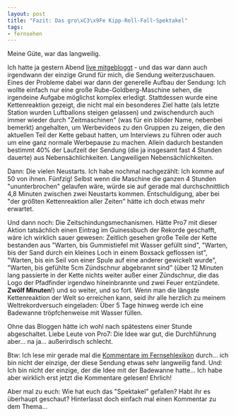 ```yaml
--- 
layout: post
title: "Fazit: Das gro\xC3\x9Fe Kipp-Roll-Fall-Spektakel"
tags: 
- fernsehen
---
```

Meine Güte, war das langweilig.

Ich hatte ja gestern Abend <a href="/2009/06/06/live-blogging-das-grose-kipp-roll-fall-spektakel/">live mitgebloggt</a> - und das war dann auch irgendwann der einzige Grund für mich, die Sendung weiterzuschauen.
Eines der Probleme dabei war dann der generelle Aufbau der Sendung: Ich wollte einfach nur eine große Rube-Goldberg-Maschine sehen, die irgendeine Aufgabe möglichst komplex erledigt. Stattdessen wurde eine Kettenreaktion gezeigt, die nicht mal ein besonderes Ziel hatte (als letzte Station wurden Luftballons steigen gelassen) und zwischendurch auch immer wieder durch "Zeitmaschinen" (was für ein blöder Name, nebenbei bemerkt) angehalten, um Werbevideos zu den Gruppen zu zeigen, die den aktuellen Teil der Kette gebaut hatten, um Interviews zu führen oder auch um eine ganz normale Werbepause zu machen. Allein dadurch bestanden bestimmt 40% der Laufzeit der Sendung (die ja insgesamt fast 4 Stunden dauerte) aus Nebensächlichkeiten. Langweiligen Nebensächlichkeiten.

Dann: Die vielen Neustarts. Ich habe nochmal nachgezählt: Ich komme auf 50 von ihnen. Fünfzig! Selbst wenn die Maschine die ganzen 4 Stunden "ununterbrochen" gelaufen wäre, würde sie auf gerade mal durchschnittlich 4,8 Minuten zwischen zwei Neustarts kommen. Entschuldigung, aber bei "der größten Kettenreaktion aller Zeiten" hätte ich doch etwas mehr erwartet.

Und dann noch: Die Zeitschindungsmechanismen. Hätte Pro7 mit dieser Aktion tatsächlich einen Eintrag im Guinessbuch der Rekorde geschafft, wäre ich wirklich sauer gewesen: Zeitlich gesehen große Teile der Kette bestanden aus "Warten, bis Gummistiefel mit Wasser gefüllt sind", "Warten, bis der Sand durch ein kleines Loch in einem Boxsack geflossen ist", "Warten, bis ein Seil von einer Spule auf eine anderer gewickelt wurde", "Warten, bis gefühlte 5cm Zündschnur abgebrannt sind" (über 12 Minuten lang passierte in der Kette nichts weiter außer einer Zündschnur, die das Logo der Pfadfinder irgendwo hineinbrannte und zwei Feuer entzündete. <strong>Zwölf Minuten</strong>!) und so weiter, und so fort. Wenn man die längste Kettenreaktion der Welt so erreichen kann, seid ihr alle herzlich zu meinem Weltrekordversuch eingeladen: Über 5 Tage hinweg werde ich eine Badewanne tröpfchenweise mit Wasser füllen.

Ohne das Bloggen hätte ich wohl nach spätestens einer Stunde abgeschaltet. Liebe Leute von Pro7: Die Idee war gut, die Durchführung aber... na ja... außerirdisch schlecht.

Btw: Ich lese mir gerade mal die <a href="http://www.fernsehlexikon.de/6504/dominos-sind-fuer-loser-das-grosse-kipp-roll-fall-spektakel/">Kommentare im Fernsehlexikon</a> durch... ich bin nicht der einzige, der diese Sendung etwas sehr langweilig fand. Und: Ich bin nicht der einzige, der die Idee mit der Badewanne hatte... Ich habe aber wirklich erst jetzt die Kommentare gelesen! Ehrlich!

Aber mal zu euch: Wie hat euch das "Spektakel" gefallen? Habt ihr es überhaupt geschaut? Hinterlasst doch einfach mal einen Kommentar zu dem Thema...
